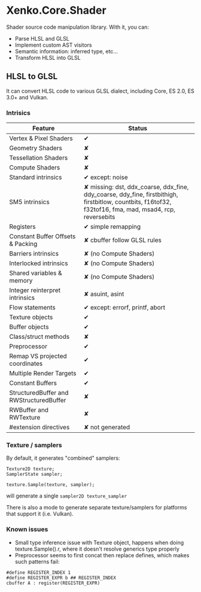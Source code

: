 Xenko.Core.Shader
====================

Shader source code manipulation library.
With it, you can:
* Parse HLSL and GLSL
* Implement custom AST visitors
* Semantic information: inferred type, etc...
* Transform HLSL into GLSL

## HLSL to GLSL

It can convert HLSL code to various GLSL dialect, including Core, ES 2.0, ES 3.0+ and Vulkan.

### Intrisics

| Feature                 | Status |
| ----------------------- | ------ |
| Vertex & Pixel Shaders  | ✔ |
| Geometry Shaders        | ✘ |
| Tessellation Shaders    | ✘ |
| Compute Shaders         | ✘ |
| Standard intrinsics     | ✔ except: noise |
| SM5 intrinsics          | ✘ missing: dst, ddx_coarse, ddx_fine, ddy_coarse, ddy_fine, firstbithigh, firstbitlow, countbits, f16tof32, f32tof16, fma, mad, msad4, rcp, reversebits |
| Registers               | ✔ simple remapping |
| Constant Buffer Offsets & Packing | ✘ cbuffer follow GLSL rules |
| Barriers intrinsics     | ✘ (no Compute Shaders) |
| Interlocked intrinsics  | ✘ (no Compute Shaders) |
| Shared variables & memory | ✘ (no Compute Shaders) |
| Integer reinterpret intrinsics | ✘ asuint, asint |
| Flow statements         | ✔ except: errorf, printf, abort |
| Texture objects         | ✔ |
| Buffer objects          | ✔ |
| Class/struct methods    | ✘ |
| Preprocessor            | ✔ |
| Remap VS projected coordinates | ✔ |
| Multiple Render Targets | ✔ |
| Constant Buffers        | ✔ |
| StructuredBuffer and RWStructuredBuffer | ✘ |
| RWBuffer and RWTexture  | ✘ |
| #extension directives   | ✘ not generated |

### Texture / samplers

By default, it generates "combined" samplers:

```
Texture2D texture;
SamplerState sampler;

texture.Sample(texture, sampler);
```

will generate a single `sampler2D texture_sampler`

There is also a mode to generate separate texture/samplers for platforms that support it (i.e. Vulkan).

### Known issues

* Small type inference issue with Texture object, happens when doing texture.Sample().r, where it doesn't resolve generics type properly
* Preprocessor seems to first concat then replace defines, which makes such patterns fail:
```
#define REGISTER_INDEX 1
#define REGISTER_EXPR b ## REGISTER_INDEX
cbuffer A : register(REGISTER_EXPR)
```
